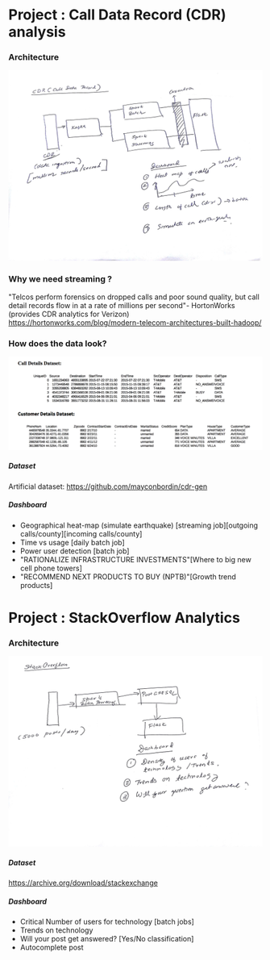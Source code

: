 # Project : Call Data Record (CDR) analysis
### Architecture
![data type](https://github.com/myonlinecode1988/insight-project-arnab/blob/master/cdr_flow.jpg)

### Why we need streaming ?
"Telcos perform forensics on dropped calls and poor sound quality, but call detail records flow in at a rate of millions per second"- HortonWorks (provides CDR analytics for Verizon)
https://hortonworks.com/blog/modern-telecom-architectures-built-hadoop/

### How does the data look?
![data type](https://github.com/myonlinecode1988/insight-project-arnab/blob/master/data_look1.png)


##### Dataset
Artificial dataset:
https://github.com/mayconbordin/cdr-gen

##### Dashboard
- Geographical heat-map (simulate earthquake) [streaming job][outgoing calls/county][incoming calls/county]
- Time vs usage [daily batch job]
- Power user detection [batch job]
- "RATIONALIZE INFRASTRUCTURE INVESTMENTS"[Where to big new cell phone towers]
- "RECOMMEND NEXT PRODUCTS TO BUY (NPTB)"[Growth trend products]

# Project : StackOverflow Analytics
### Architecture
![data type](https://github.com/myonlinecode1988/insight-project-arnab/blob/master/stackoverflow_flow.jpg)

##### Dataset
https://archive.org/download/stackexchange

##### Dashboard
- Critical Number of users for technology [batch jobs]
- Trends on technology
- Will your post get answered? [Yes/No classification]
- Autocomplete post
